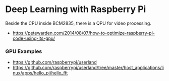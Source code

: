 # Deep Learning with Raspberry Pi

Beside the CPU inside BCM2835, there is a QPU for video processing.
- https://petewarden.com/2014/08/07/how-to-optimize-raspberry-pi-code-using-its-gpu/

### GPU Examples 
- https://github.com/raspberrypi/userland
- https://github.com/raspberrypi/userland/tree/master/host_applications/linux/apps/hello_pi/hello_fft
